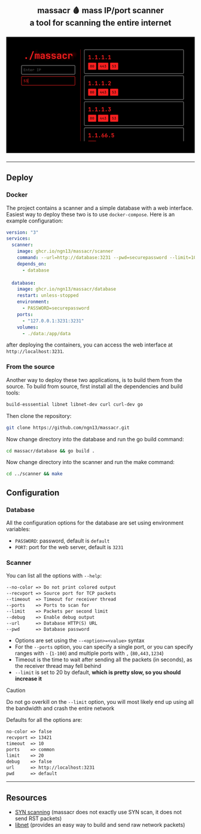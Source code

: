 <h2 align="center">
  massacr 🩸 mass IP/port scanner
  </br>
  a tool for scanning the entire internet
  </br>
  </br>
  <img src="assets/web.png">
</h2>

---

## Deploy
### Docker
The project contains a scanner and a simple database with a web interface. Easiest way to deploy these two is to use 
`docker-compose`. Here is an example configuration:
```yml
version: "3"
services:
  scanner:
    image: ghcr.io/ngn13/massacr/scanner
    command: --url=http://database:3231 --pwd=securepassword --limit=100
    depends_on:
      - database

  database:
    image: ghcr.io/ngn13/massacr/database
    restart: unless-stopped
    environment:
      - PASSWORD=securepassword
    ports:
      - "127.0.0.1:3231:3231"
    volumes:
      - ./data:/app/data
```
after deploying the containers, you can access the web interface at `http://localhost:3231`.

### From the source
Another way to deploy these two applications, is to build them from the source.
To build from source, first install all the dependencies and build tools: 
```bash
build-esssential libnet libnet-dev curl curl-dev go
```
Then clone the repository: 
```bash
git clone https://github.com/ngn13/massacr.git
```
Now change directory into the database and run the go build command:
```bash
cd massacr/database && go build .
```
Now change directory into the scanner and run the make command:
```bash 
cd ../scanner && make
```

## Configuration
### Database 
All the configuration options for the database are set using environment variables:
- `PASSWORD`: password, default is `default`
- `PORT`: port for the web server, default is `3231`

### Scanner 
You can list all the options with `--help`:
```
--no-color => Do not print colored output
--recvport => Source port for TCP packets
--timeout  => Timeout for receiver thread
--ports    => Ports to scan for
--limit    => Packets per second limit
--debug    => Enable debug output
--url      => Database HTTP(S) URL
--pwd      => Database password
```

- Options are set using the `--<option>=<value>` syntax
- For the `--ports` option, you can specify a single port, or you can specify ranges with `-` (`1-100`) and multiple ports with `,` (`80,443,1234`)
- Timeout is the time to wait after sending all the packets (in seconds), as the receiver thread may fell behind
- `--limit` is set to 20 by default, **which is pretty slow, so you should increase it**

> [!CAUTION]
> Do not go overkill on the `--limit` option, you will most likely end up using all the bandwidth and crash the entire network

Defaults for all the options are:
```
no-color => false
recvport => 13421
timeout  => 10
ports    => common
limit    => 20
debug    => false
url      => http://localhost:3231
pwd      => default
```

---

## Resources 
- [SYN scanning](https://nmap.org/book/synscan.html) (massacr does not exactly use SYN scan, it does not send RST packets)
- [libnet](https://github.com/libnet/libnet) (provides an easy way to build and send raw network packets)
